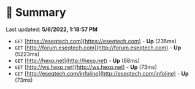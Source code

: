 # 📖 Summary
Last updated: **5/6/2022, 1:18:57 PM**

- `GET` [https://eseqtech.com](https://eseqtech.com) - **Up** (235ms)
- `GET` [http://forum.eseqtech.com](http://forum.eseqtech.com) - **Up** (5223ms)
- `GET` [http://hexp.net](http://hexp.net) - **Up** (68ms)
- `GET` [http://ws.hexp.net](http://ws.hexp.net) - **Up** (73ms)
- `GET` [http://eseqtech.com/infoline](http://eseqtech.com/infoline) - **Up** (73ms)
